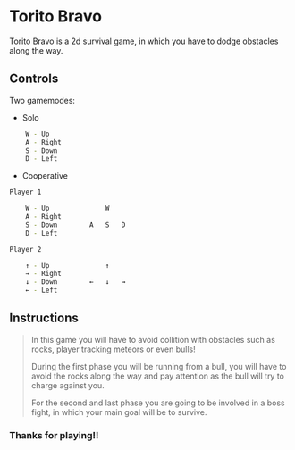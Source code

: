 # Torito Bravo

Torito Bravo is a 2d survival game, in which you have to dodge obstacles along the way.

## Controls

Two gamemodes:

- Solo
```sh
    W - Up
    A - Right
    S - Down
    D - Left
```

- Cooperative
```sh
Player 1

    W - Up              W
    A - Right       
    S - Down        A   S   D
    D - Left

Player 2

    ↑ - Up              ↑           
    → - Right
    ↓ - Down        ←   ↓   → 
    ← - Left
```

## Instructions

> In this game you will have to avoid collition with obstacles such as rocks, player tracking meteors or even bulls!
> 
> During the first phase you will be running from a bull, you will have to avoid the rocks along the way and pay attention as the bull will try to charge against you.
>
> For the second and last phase you are going to be involved in a boss fight, in which your main goal will be to survive.

### Thanks for playing!!